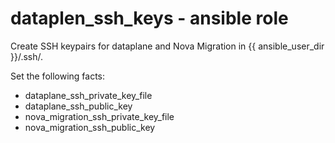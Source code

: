 # dataplen_ssh_keys - ansible role

Create SSH keypairs for dataplane and Nova Migration in {{ ansible_user_dir  }}/.ssh/.

Set the following facts:
* dataplane_ssh_private_key_file
* dataplane_ssh_public_key
* nova_migration_ssh_private_key_file
* nova_migration_ssh_public_key